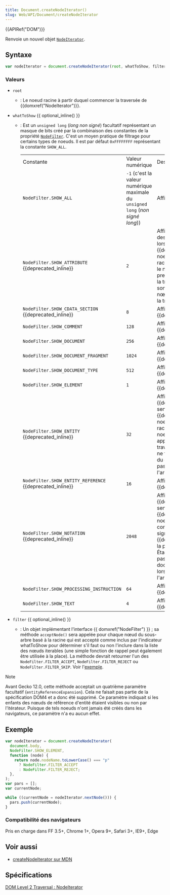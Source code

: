 ```yaml
---
title: Document.createNodeIterator()
slug: Web/API/Document/createNodeIterator
---
```


{{APIRef("DOM")}}

Renvoie un nouvel objet [`NodeIterator`](/fr/docs/Web/API/NodeIterator).

## Syntaxe

```js
var nodeIterator = document.createNodeIterator(root, whatToShow, filter);
```

### Valeurs

- `root`
  - : Le noeud racine à partir duquel commencer la traversée de {{domxref("NodeIterator")}}.
- `whatToShow` {{ optional_inline() }}

  - : Est un `unsigned long` (_long non signé_) facultatif représentant un masque de bits créé par la combinaison des constantes de la propriété [`NodeFilter`](https://www.w3.org/TR/DOM-Level-2-Traversal-Range/traversal.html#Traversal-NodeFilter). C'est un moyen pratique de filtrage pour certains types de noeuds. Il est par défaut `0xFFFFFFFF` représentant la constante `SHOW_ALL`.

    <table class="standard-table">
      <tbody>
        <tr>
          <td class="header">Constante</td>
          <td class="header">Valeur numérique</td>
          <td class="header">Description</td>
        </tr>
        <tr>
          <td><code>NodeFilter.SHOW_ALL</code></td>
          <td>
            <code>-1</code> (c'est la valeur numérique maximale du
            <code>unsigned long</code> (<em>non signé long</em>))
          </td>
          <td>Affiche tous les noeuds.</td>
        </tr>
        <tr>
          <td>
            <code>NodeFilter.SHOW_ATTRIBUTE</code> {{deprecated_inline}}
          </td>
          <td><code>2</code></td>
          <td>
            Affiche l'attribut {{domxref("Attr")}} des noeuds. Cela n'a de sens
            que lors de la création d'un {{domxref("TreeWalker")}} avec un
            noeud {{domxref("Attr")}} comme racine ; dans ce cas, cela signifie
            que le nœud d'attribut apparaîtra dans la première position de
            l'itération ou de la traversée. Comme les attributs ne sont jamais des
            enfants d'autres nœuds, ils n'apparaissent pas lors de la traversée de
            l'arbre du document.
          </td>
        </tr>
        <tr>
          <td>
            <code>NodeFilter.SHOW_CDATA_SECTION</code> {{deprecated_inline}}
          </td>
          <td><code>8</code></td>
          <td>Affiche les noeuds {{domxref("CDATASection")}}.</td>
        </tr>
        <tr>
          <td><code>NodeFilter.SHOW_COMMENT</code></td>
          <td><code>128</code></td>
          <td>Affiche les noeuds {{domxref("Comment")}}.</td>
        </tr>
        <tr>
          <td><code>NodeFilter.SHOW_DOCUMENT</code></td>
          <td><code>256</code></td>
          <td>Affiche les noeuds {{domxref("Document")}}.</td>
        </tr>
        <tr>
          <td><code>NodeFilter.SHOW_DOCUMENT_FRAGMENT</code></td>
          <td><code>1024</code></td>
          <td>Affiche les noeuds {{domxref("DocumentFragment")}}.</td>
        </tr>
        <tr>
          <td><code>NodeFilter.SHOW_DOCUMENT_TYPE</code></td>
          <td><code>512</code></td>
          <td>Affiche les noeuds {{domxref("DocumentType")}}.</td>
        </tr>
        <tr>
          <td><code>NodeFilter.SHOW_ELEMENT</code></td>
          <td><code>1</code></td>
          <td>Affiche les noeuds {{domxref("Element")}}.</td>
        </tr>
        <tr>
          <td><code>NodeFilter.SHOW_ENTITY</code> {{deprecated_inline}}</td>
          <td><code>32</code></td>
          <td>
            Affiche les noeuds {{domxref("Entity")}}. Cela n'a de sens que
            lors de la création d'un {{domxref("TreeWalker")}} avec un noeud
            {{ domxref("Entity") }} comme racine ; dans ce cas, il signifie
            que le noeud d'entité {{domxref("Entity") }} apparaîtra à la
            première position de la traversée. Étant donné que les entités ne font
            pas partie de l'arborescence du document, elles n'apparaissent pas lors
            de la traversée de l'arborescence du document.
          </td>
        </tr>
        <tr>
          <td>
            <code>NodeFilter.SHOW_ENTITY_REFERENCE</code>
            {{deprecated_inline}}
          </td>
          <td><code>16</code></td>
          <td>Affiche les noeuds {{domxref("EntityReference")}}.</td>
        </tr>
        <tr>
          <td>
            <code>NodeFilter.SHOW_NOTATION</code> {{deprecated_inline}}
          </td>
          <td><code>2048</code></td>
          <td>
            Affiche les noeuds {{domxref("Notation")}}. Cela n'a de sens
            que lors de la création d'un {{domxref("TreeWalker")}} avec un
            noeud {{domxref("Notation")}} comme racine ; dans ce cas, il
            signifie que le noeud {{domxref("Notation")}} apparaîtra à la
            première position de la traversée. Étant donné que les entités ne font
            pas partie de l'arborescence du document, elles n'apparaissent pas lors
            de la traversée de l'arborescence du document.
          </td>
        </tr>
        <tr>
          <td><code>NodeFilter.SHOW_PROCESSING_INSTRUCTION</code></td>
          <td><code>64</code></td>
          <td>
            Affiche les noeuds {{domxref("ProcessingInstruction")}}.
          </td>
        </tr>
        <tr>
          <td><code>NodeFilter.SHOW_TEXT</code></td>
          <td><code>4</code></td>
          <td>Affiche les noeuds {{domxref("Text")}}.</td>
        </tr>
      </tbody>
    </table>

- `filter` {{ optional_inline() }}
  - : Un objet implémentant l'interface {{ domxref("NodeFilter") }} ; sa méthode `acceptNode()` sera appelée pour chaque nœud du sous-arbre basé à la racine qui est accepté comme inclus par l'indicateur whatToShow pour déterminer s'il faut ou non l'inclure dans la liste des nœuds iterables (une simple fonction de rappel peut également être utilisée à la place). La méthode devrait retourner l'un des `NodeFilter.FILTER_ACCEPT`, `NodeFilter.FILTER_REJECT` ou `NodeFilter.FILTER_SKIP`. Voir l'[exemple](#exemple).

> [!NOTE]
> Avant Gecko 12.0, cette méthode acceptait un quatrième paramètre facultatif (`entityReferenceExpansion`). Cela ne faisait pas partie de la spécification DOM4 et a donc été supprimé. Ce paramètre indiquait si les enfants des nœuds de référence d'entité étaient visibles ou non par l'itérateur. Puisque de tels noeuds n'ont jamais été créés dans les navigateurs, ce paramètre n'a eu aucun effet.

## Exemple

```js
var nodeIterator = document.createNodeIterator(
  document.body,
  NodeFilter.SHOW_ELEMENT,
  function (node) {
    return node.nodeName.toLowerCase() === "p"
      ? NodeFilter.FILTER_ACCEPT
      : NodeFilter.FILTER_REJECT;
  },
);
var pars = [];
var currentNode;

while ((currentNode = nodeIterator.nextNode())) {
  pars.push(currentNode);
}
```

### Compatibilité des navigateurs

Pris en charge dans FF 3.5+, Chrome 1+, Opera 9+, Safari 3+, IE9+, Edge

## Voir aussi

- [createNodeIterator sur MDN](/fr/docs/Web/API/Document/createNodeIterator)

## Spécifications

[DOM Level 2 Traversal : NodeIterator](https://www.w3.org/TR/DOM-Level-2-Traversal-Range/traversal.html#Traversal-NodeIterator)
